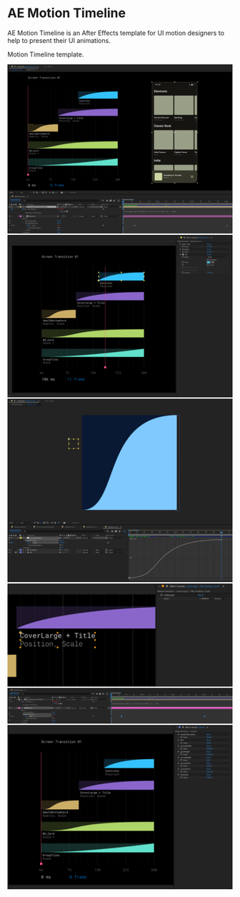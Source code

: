 # AE Motion Timeline

AE Motion Timeline is an After Effects template for UI motion designers to help to present their UI animations.


Motion Timeline template.

<img src="/images/Scr-05.png" alt="Screen Animation Reference" title="Screen Animation Reference">

<img src="/images/Scr-01.png" alt="Selected Layer" title="Selected Layer">

<img src="/images/Scr-02.png" alt="Edit Curve Preview" title="Edit Curve Preview">

<img src="/images/Scr-03.png" alt="Link Text" title="Link Text">


<img src="/images/Scr-04.png" alt="Link Time Remapping" title="Link Time Remapping">



<img src="/images/Scr-06.png" alt="Settings" title="Settings">

